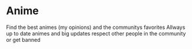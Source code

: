 # Anime
Find the best animes (my opinions) and the communitys favorites
Allways up to date animes and big updates 
respect other people in the community or get banned
